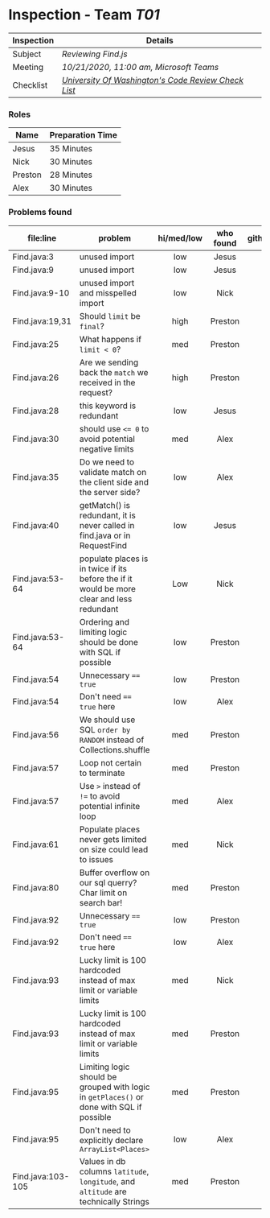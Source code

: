 # Inspection - Team *T01* 
 
| Inspection | Details |
| ----- | ----- |
| Subject | *Reviewing Find.js* |
| Meeting | *10/21/2020, 11:00 am, Microsoft Teams* |
| Checklist | *[University Of Washington's Code Review Check List](https://www.google.com/url?sa=t&rct=j&q=&esrc=s&source=web&cd=&ved=2ahUKEwilifury7TsAhXaGM0KHTllA_oQFjAGegQIARAC&url=https%3A%2F%2Fcourses.cs.washington.edu%2Fcourses%2Fcse403%2F12wi%2Fsections%2F12wi_code_review_checklist.pdf&usg=AOvVaw1FYJUky_S6za5HoAUkwXai)* |

### Roles

| Name | Preparation Time |
| ---- | ---- |
| Jesus | 35 Minutes|
| Nick | 30 Minutes |
| Preston | 28 Minutes |
| Alex | 30 Minutes |

### Problems found

| file:line | problem | hi/med/low | who found | github#  |
| --- | --- | :---: | :---: | --- |
|Find.java:3| unused import|low|Jesus| | 
|Find.java:9| unused import|low|Jesus| |
| Find.java:9-10 | unused import and misspelled import | low | Nick | |
|Find.java:19,31| Should `limit` be `final`? | high | Preston | |
|Find.java:25| What happens if `limit < 0`? | med | Preston | |
|Find.java:26| Are we sending back the `match` we received in the request? | high | Preston | |
|Find.java:28| this keyword is redundant | low| Jesus | |
| Find.java:30 | should use `<= 0` to avoid potential negative limits | med | Alex | |
| Find.java:35 | Do we need to validate match on the client side and the server side? | low | Alex |  |
|Find.java:40| getMatch() is redundant, it is never called in find.java or in RequestFind| low| Jesus| |
| Find.java:53-64 | populate places is in twice if its before the if it would be more clear and less redundant | Low | Nick | |
| Find.java:53-64 | Ordering and limiting logic should be done with SQL if possible | low | Preston | |
| Find.java:54 | Unnecessary `== true` | low | Preston | |
| Find.java:54 | Don't need `== true` here | low | Alex |  |
| Find.java:56 | We should use SQL `order by RANDOM` instead of Collections.shuffle | med | Preston | |
| Find.java:57 | Loop not certain to terminate | med | Preston | |
| Find.java:57 | Use `>` instead of `!=` to avoid potential infinite loop | med | Alex |  |
| Find.java:61 | Populate places never gets limited on size could lead to issues | med | Nick | |
| Find.java:80 | Buffer overflow on our sql querry? Char limit on search bar! | med | Preston | |
| Find.java:92 | Unnecessary `== true` | low | Preston | |
| Find.java:92 | Don't need `== true` here | low | Alex |  |
| Find.java:93 | Lucky limit is 100 hardcoded instead of max limit or variable limits | med | Nick | |
| Find.java:93 | Lucky limit is 100 hardcoded instead of max limit or variable limits | med | Preston | |
| Find.java:95 | Limiting logic should be grouped with logic in `getPlaces()` or done with SQL if possible | med | Preston | |
| Find.java:95 | Don't need to explicitly declare `ArrayList<Places>` | low | Alex |  |
| Find.java:103-105 | Values in db columns `latitude`, `longitude`, and `altitude` are technically Strings | med | Preston | |
 

